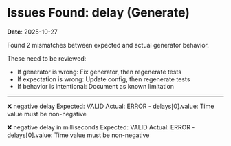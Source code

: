 # Issues Found: delay (Generate)

**Date**: 2025-10-27

Found 2 mismatches between expected and actual generator behavior.

These need to be reviewed:
- If generator is wrong: Fix generator, then regenerate tests
- If expectation is wrong: Update config, then regenerate tests
- If behavior is intentional: Document as known limitation

---

❌ negative delay
   Expected: VALID
   Actual: ERROR - delays[0].value: Time value must be non-negative

❌ negative delay in milliseconds
   Expected: VALID
   Actual: ERROR - delays[0].value: Time value must be non-negative
